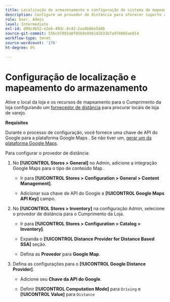 ```yaml
---
title: Localização do armazenamento e configuração do sistema de mapeamento
description: Configure um provedor de distância para oferecer suporte ao mapeamento de localização da loja na interface do usuário da loja. As soluções de fornecimento de armazenamento exigem um provedor de distância para permitir a pesquisa em lojas de varejo e outros recursos de mapeamento e agendamento para o fluxo de trabalho de cumprimento completo.
role: User, Admin
level: Intermediate
exl-id: d09c4652-e2eb-49dc-8c42-2aa9b6be5d6b
source-git-commit: 556cbf803a0f8569e8561d2b33b7a976065ae814
workflow-type: tm+mt
source-wordcount: '176'
ht-degree: 0%

---
```


# Configuração de localização e mapeamento do armazenamento

Ative o local da loja e os recursos de mapeamento para o Cumprimento da loja configurando um [fornecedor de distância](https://docs.magento.com/user-guide/catalog/inventory-configure-distance-priority.html) para procurar locais de loja de varejo.

**Requisitos**

Durante o processo de configuração, você fornece uma chave de API do Google para a plataforma Google Maps . Se não tiver um, [gerar um da plataforma Google Maps](https://docs.magento.com/user-guide/catalog/inventory-configure-distance-priority.html#configure-google-maps).

Para configurar o provedor de distância:

1. No **[!UICONTROL Stores > General]** no Admin, adicione a integração Google Maps para o tipo de conteúdo Map .

   - Ir para **[!UICONTROL Stores > Configuration  > General > Content Management]**.

   - Adicionar sua chave de API do Google a **[!UICONTROL Google Maps API Key]** campo.

1. No **[!UICONTROL Stores > Inventory]** na configuração Admin, selecione o provedor de distância para o Cumprimento da Loja.

   - Ir para **[!UICONTROL Stores > Configuration > Catalog > Inventory]**.

   - Expanda o **[!UICONTROL Distance Provider for Distance Based SSA]** seção.

   - Defina as **Provedor** para **Google Map**.

1. Defina as configurações para o **[!UICONTROL Google Distance Provider]**.

   - Adicione seu **Chave da API do Google**.

   - Definir **[!UICONTROL Computation Mode]** para `Driving` e **[!UICONTROL Value]** para `Distance`
